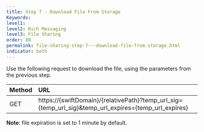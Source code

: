 ```yaml
---
title: Step 7 - Download File From Storage
Keywords:
level1:
level2: Rich Messaging
level3: File Sharing
order: 80
permalink: file-sharing-step-7---download-file-from-storage.html
indicator: both
---
```


Use the following request to download the file, using the parameters from the previous step.

| Method | URL |
| :--- | :--- |
| GET | https://{swiftDomain}/{relativePath}?temp_url_sig={temp_url_sig}&temp_url_expires={temp_url_expires} |

**Note**: file expiration is set to 1 minute by default.
